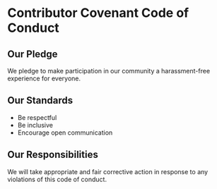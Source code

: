 # Contributor Covenant Code of Conduct

## Our Pledge
We pledge to make participation in our community a harassment-free experience for everyone.

## Our Standards
- Be respectful
- Be inclusive
- Encourage open communication

## Our Responsibilities
We will take appropriate and fair corrective action in response to any violations of this code of conduct.
